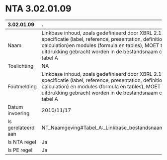 # NTA 3.02.01.09

 3.02.01.09 | . 
 :--- | :--- 
 Naam | Linkbase inhoud, zoals gedefinieerd door XBRL 2.1 specificatie (label, reference, presentation, definition, calculation)en modules (formula en tables), MOET tot uitdrukking gebracht worden in de bestandsnaam conform tabel A 
 Toelichting | NA 
 Foutmelding | Linkbase inhoud, zoals gedefinieerd door XBRL 2.1 specificatie (label, reference, presentation, definition, calculation) en modules (formula en tables), MOET tot uitdrukking gebracht worden in de bestandsnaam conform tabel A 
 Datum invoering | 2010/11/17 
 Is gerelateerd aan | NT_Naamgeving#Tabel_A:_Linkbase_bestandsnaam_extensies 
 Is NTA regel | Ja 
 Is PE regel | Ja 
